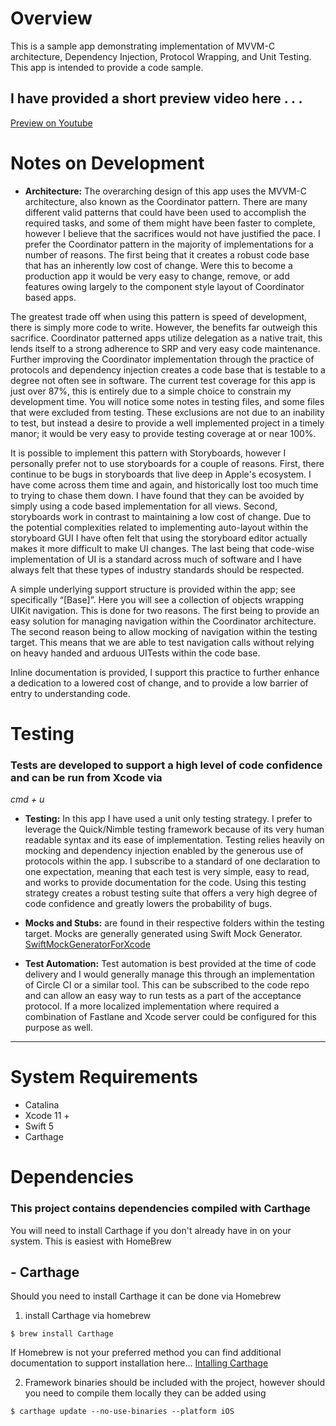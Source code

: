 # Overview

This is a sample app demonstrating implementation of MVVM-C architecture, Dependency Injection, Protocol Wrapping, and Unit Testing. This app is intended to provide a code sample.

## I have provided a short preview video here . . .
[Preview on Youtube](https://youtu.be/QKDO98mTHSE)

# Notes on Development
* **Architecture:** The overarching design of this app uses the MVVM-C architecture, also known as the Coordinator pattern. There are many different valid patterns that could have been used to accomplish the required tasks, and some of them might have been faster to complete, however I believe that the sacrifices would not have justified the pace. I prefer the Coordinator pattern in the majority of implementations for a number of reasons. The first being that it creates a robust code base that has an inherently low cost of change. Were this to become a production app it would be very easy to change, remove, or add features owing largely to the component style layout of Coordinator based apps. 

The greatest trade off when using this pattern is speed of development, there is simply more code to write. However, the benefits far outweigh this sacrifice. Coordinator patterned apps utilize delegation as a native trait, this lends itself to a strong adherence to SRP and very easy code maintenance. Further improving the Coordinator implementation through the practice of protocols and dependency injection creates a code base that is testable to a degree not often see in software. The current test coverage for this app is just over 87%, this is entirely due to a simple choice to constrain my development time. You will notice some notes in testing files, and some files that were excluded from testing. These exclusions are not due to an inability to test, but instead a desire to provide a well implemented project in a timely manor; it would be very easy to provide testing coverage at or near 100%.

It is possible to implement this pattern with Storyboards, however I personally prefer not to use storyboards for a couple of reasons. First, there continue to be bugs in storyboards that live deep in Apple's ecosystem. I have come across them time and again, and historically lost too much time to trying to chase them down. I have found that they can be avoided by simply using a code based implementation for all views.  Second, storyboards work in contrast to maintaining a low cost of change. Due to the potential complexities related to implementing auto-layout within the storyboard GUI I have often felt that using the storyboard editor actually makes it more difficult to make UI changes. The last being that code-wise implementation of UI is a standard across much of software and I have always felt that these types of industry standards should be respected.

A simple underlying support structure is provided within the app; see specifically “[Base]”. Here you will see a collection of objects wrapping UIKit navigation. This is done for two reasons. The first being to provide an easy solution for managing navigation within the Coordinator architecture. The second reason being to allow mocking of navigation within the testing target. This means that we are able to test navigation calls without relying on heavy handed and arduous UITests within the code base.

Inline documentation is provided, I support this practice to further enhance a dedication to a lowered cost of change, and to provide a low barrier of entry to understanding code.

# Testing
### Tests are developed to support a high level of code confidence and can be run from Xcode via
_cmd + u_

* **Testing:** In this app I have used a unit only testing strategy. I prefer to leverage the Quick/Nimble testing framework because of its very human readable syntax and its ease of implementation. Testing relies heavily on mocking and dependency injection enabled by the generous use of protocols within the app. I subscribe to a standard of one declaration to one expectation, meaning that each test is very simple, easy to read, and works to provide documentation for the code. Using this testing strategy creates a robust testing suite that offers a very high degree of code confidence and greatly lowers the probability of bugs.

* **Mocks and Stubs:** are found in their respective folders within the testing target. Mocks are generally generated using Swift Mock Generator.
[SwiftMockGeneratorForXcode](https://github.com/seanhenry/SwiftMockGeneratorForXcode)

* **Test Automation:** Test automation is best provided at the time of code delivery and I would generally manage this through an implementation of Circle CI or a similar tool. This can be subscribed to the code repo and can allow an easy way to run tests as a part of the acceptance protocol. If a more localized implementation where required a combination of Fastlane and Xcode server could be configured for this purpose as well.

---

# System Requirements
* Catalina
* Xcode 11 +
* Swift 5
* Carthage

# Dependencies
### This project contains dependencies compiled with Carthage
You will need to install Carthage if you don't already have in on your system. This is easiest with HomeBrew

## - Carthage
Should you need to install Carthage it can be done via Homebrew

1. install Carthage via homebrew
```
$ brew install Carthage
```

If Homebrew is not your preferred method you can find additional documentation to support installation here...
[Intalling Carthage](https://github.com/Carthage/Carthage#installing-carthage)

2. Framework binaries should be included with the project, however should you need to compile them locally they can be added using
```
$ carthage update --no-use-binaries --platform iOS
```